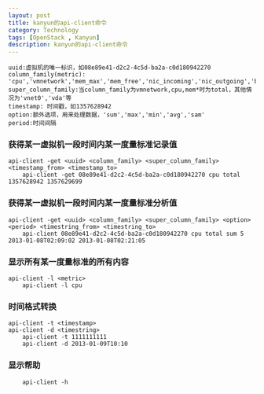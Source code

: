 ```yaml
---
layout: post
title: kanyun的api-client命令
category: Technology
tags: [OpenStack , Kanyun]
description: kanyun的api-client命令
---
```


    uuid:虚拟机的唯一标识，如08e89e41-d2c2-4c5d-ba2a-c0d180942270
    column_family(metric): 'cpu','vmnetwork','mem_max','mem_free','nic_incoming','nic_outgoing','blk_read','blk_write'
    super_column_family:当column_family为vmnetwork,cpu,mem*时为total，其他情况为'vnet0','vda'等
    timestamp: 时间戳，如1357628942
    option:额外选项，用来处理数据，'sum','max','min','avg','sam'
    period:时间间隔    

### 获得某一虚拟机一段时间内某一度量标准记录值

    api-client -get <uuid> <column_family> <super_column_family> <timestamp_from> <timestamp_to>
        api-client -get 08e89e41-d2c2-4c5d-ba2a-c0d180942270 cpu total 1357628942 1357629699

### 获得某一虚拟机一段时间内某一度量标准分析值

    api-client -get <uuid> <column_family> <super_column_family> <option> <period> <timestring_from> <timestring_to>
        api-client 08e89e41-d2c2-4c5d-ba2a-c0d180942270 cpu total sum 5 2013-01-08T02:09:02 2013-01-08T02:21:05

### 显示所有某一度量标准的所有内容

    api-client -l <metric>
        api-client -l cpu

### 时间格式转换

    api-client -t <timestamp>
    api-client -d <timestring>
        api-client -t 1111111111
        api-client -d 2013-01-09T10:10

### 显示帮助

        api-client -h

